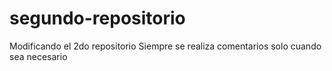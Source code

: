 # segundo-repositorio
Modificando el 2do repositorio
Siempre se realiza comentarios solo cuando sea necesario
